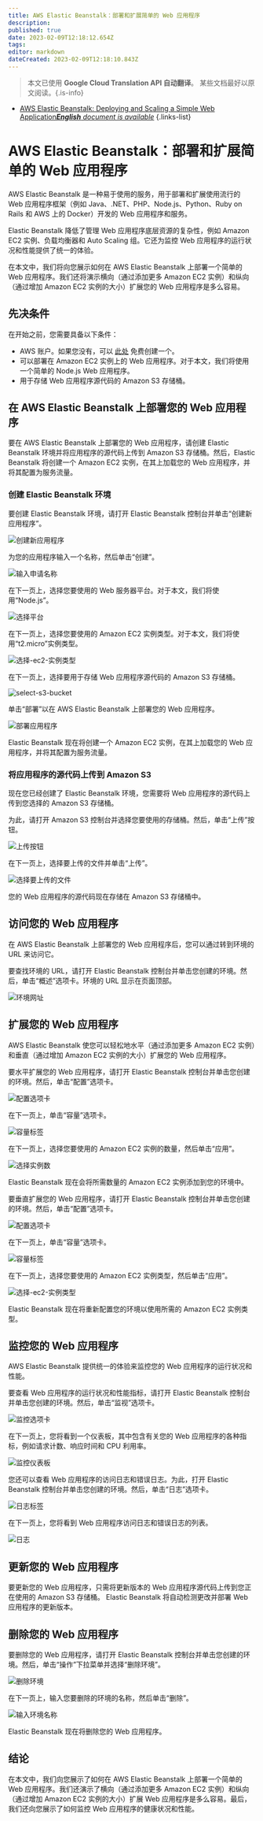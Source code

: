 ```yaml
---
title: AWS Elastic Beanstalk：部署和扩展简单的 Web 应用程序
description: 
published: true
date: 2023-02-09T12:18:12.654Z
tags: 
editor: markdown
dateCreated: 2023-02-09T12:18:10.843Z
---
```


> 本文已使用 **Google Cloud Translation API 自动翻译**。
某些文档最好以原文阅读。{.is-info}



- [AWS Elastic Beanstalk: Deploying and Scaling a Simple Web Application***English** document is available*](/en/Knowledge-base/Cloud/aws-elastic-beanstalk-deploying-and-scaling-a-simple-web-application)
{.links-list}


# AWS Elastic Beanstalk：部署和扩展简单的 Web 应用程序

AWS Elastic Beanstalk 是一种易于使用的服务，用于部署和扩展使用流行的 Web 应用程序框架（例如 Java、.NET、PHP、Node.js、Python、Ruby on Rails 和 AWS 上的 Docker）开发的 Web 应用程序和服务。

Elastic Beanstalk 降低了管理 Web 应用程序底层资源的复杂性，例如 Amazon EC2 实例、负载均衡器和 Auto Scaling 组。它还为监控 Web 应用程序的运行状况和性能提供了统一的体验。

在本文中，我们将向您展示如何在 AWS Elastic Beanstalk 上部署一个简单的 Web 应用程序。我们还将演示横向（通过添加更多 Amazon EC2 实例）和纵向（通过增加 Amazon EC2 实例的大小）扩展您的 Web 应用程序是多么容易。

## 先决条件

在开始之前，您需要具备以下条件：

* AWS 账户。如果您没有，可以 [此处](https://aws.amazon.com/getting-started/) 免费创建一个。
* 可以部署在 Amazon EC2 实例上的 Web 应用程序。对于本文，我们将使用一个简单的 Node.js Web 应用程序。
* 用于存储 Web 应用程序源代码的 Amazon S3 存储桶。

## 在 AWS Elastic Beanstalk 上部署您的 Web 应用程序

要在 AWS Elastic Beanstalk 上部署您的 Web 应用程序，请创建 Elastic Beanstalk 环境并将应用程序的源代码上传到 Amazon S3 存储桶。然后，Elastic Beanstalk 将创建一个 Amazon EC2 实例，在其上加载您的 Web 应用程序，并将其配置为服务流量。

### 创建 Elastic Beanstalk 环境

要创建 Elastic Beanstalk 环境，请打开 Elastic Beanstalk 控制台并单击“创建新应用程序”。

![创建新应用程序](https://i.imgur.com/lpY7B0m.png)

为您的应用程序输入一个名称，然后单击“创建”。

![输入申请名称](https://i.imgur.com/fvqQYxo.png)

在下一页上，选择您要使用的 Web 服务器平台。对于本文，我们将使用“Node.js”。

![选择平台](https://i.imgur.com/LJNcuAO.png)

在下一页上，选择您要使用的 Amazon EC2 实例类型。对于本文，我们将使用“t2.micro”实例类型。

![选择-ec2-实例类型](https://i.imgur.com/VkzM8JZ.png)

在下一页上，选择要用于存储 Web 应用程序源代码的 Amazon S3 存储桶。

![select-s3-bucket](https://i.imgur.com/y4FtJjl.png)

单击“部署”以在 AWS Elastic Beanstalk 上部署您的 Web 应用程序。

![部署应用程序](https://i.imgur.com/BKW738u.png)

Elastic Beanstalk 现在将创建一个 Amazon EC2 实例，在其上加载您的 Web 应用程序，并将其配置为服务流量。

### 将应用程序的源代码上传到 Amazon S3

现在您已经创建了 Elastic Beanstalk 环境，您需要将 Web 应用程序的源代码上传到您选择的 Amazon S3 存储桶。

为此，请打开 Amazon S3 控制台并选择您要使用的存储桶。然后，单击“上传”按钮。

![上传按钮](https://i.imgur.com/TXrQ8oA.png)

在下一页上，选择要上传的文件并单击“上传”。

![选择要上传的文件](https://i.imgur.com/F3gG0CY.png)

您的 Web 应用程序的源代码现在存储在 Amazon S3 存储桶中。

## 访问您的 Web 应用程序

在 AWS Elastic Beanstalk 上部署您的 Web 应用程序后，您可以通过转到环境的 URL 来访问它。

要查找环境的 URL，请打开 Elastic Beanstalk 控制台并单击您创建的环境。然后，单击“概述”选项卡。环境的 URL 显示在页面顶部。

![环境网址](https://i.imgur.com/vzMJO4F.png)

## 扩展您的 Web 应用程序

AWS Elastic Beanstalk 使您可以轻松地水平（通过添加更多 Amazon EC2 实例）和垂直（通过增加 Amazon EC2 实例的大小）扩展您的 Web 应用程序。

要水平扩展您的 Web 应用程序，请打开 Elastic Beanstalk 控制台并单击您创建的环境。然后，单击“配置”选项卡。

![配置选项卡](https://i.imgur.com/J3GfUxz.png)

在下一页上，单击“容量”选项卡。

![容量标签](https://i.imgur.com/pLJgJw6.png)

在下一页上，选择您要使用的 Amazon EC2 实例的数量，然后单击“应用”。

![选择实例数](https://i.imgur.com/X3XWqlr.png)

Elastic Beanstalk 现在会将所需数量的 Amazon EC2 实例添加到您的环境中。

要垂直扩展您的 Web 应用程序，请打开 Elastic Beanstalk 控制台并单击您创建的环境。然后，单击“配置”选项卡。

![配置选项卡](https://i.imgur.com/J3GfUxz.png)

在下一页上，单击“容量”选项卡。

![容量标签](https://i.imgur.com/pLJgJw6.png)

在下一页上，选择您要使用的 Amazon EC2 实例类型，然后单击“应用”。

![选择-ec2-实例类型](https://i.imgur.com/IHLv4jO.png)

Elastic Beanstalk 现在将重新配置您的环境以使用所需的 Amazon EC2 实例类型。

## 监控您的 Web 应用程序

AWS Elastic Beanstalk 提供统一的体验来监控您的 Web 应用程序的运行状况和性能。

要查看 Web 应用程序的运行状况和性能指标，请打开 Elastic Beanstalk 控制台并单击您创建的环境。然后，单击“监视”选项卡。

![监控选项卡](https://i.imgur.com/VxKG0zJ.png)

在下一页上，您将看到一个仪表板，其中包含有关您的 Web 应用程序的各种指标，例如请求计数、响应时间和 CPU 利用率。

![监控仪表板](https://i.imgur.com/ZDGxK5M.png)

您还可以查看 Web 应用程序的访问日志和错误日志。为此，打开 Elastic Beanstalk 控制台并单击您创建的环境。然后，单击“日志”选项卡。

![日志标签](https://i.imgur.com/D4Y4lkO.png)

在下一页上，您将看到 Web 应用程序访问日志和错误日志的列表。

![日志](https://i.imgur.com/rAFwUOI.png)

## 更新您的 Web 应用程序

要更新您的 Web 应用程序，只需将更新版本的 Web 应用程序源代码上传到您正在使用的 Amazon S3 存储桶。 Elastic Beanstalk 将自动检测更改并部署 Web 应用程序的更新版本。

## 删除您的 Web 应用程序

要删除您的 Web 应用程序，请打开 Elastic Beanstalk 控制台并单击您创建的环境。然后，单击“操作”下拉菜单并选择“删除环境”。

![删除环境](https://i.imgur.com/VxJN4jO.png)

在下一页上，输入您要删除的环境的名称，然后单击“删除”。

![输入环境名称](https://i.imgur.com/uvaYG4Y.png)

Elastic Beanstalk 现在将删除您的 Web 应用程序。

## 结论

在本文中，我们向您展示了如何在 AWS Elastic Beanstalk 上部署一个简单的 Web 应用程序。我们还演示了横向（通过添加更多 Amazon EC2 实例）和纵向（通过增加 Amazon EC2 实例的大小）扩展 Web 应用程序是多么容易。最后，我们还向您展示了如何监控 Web 应用程序的健康状况和性能。